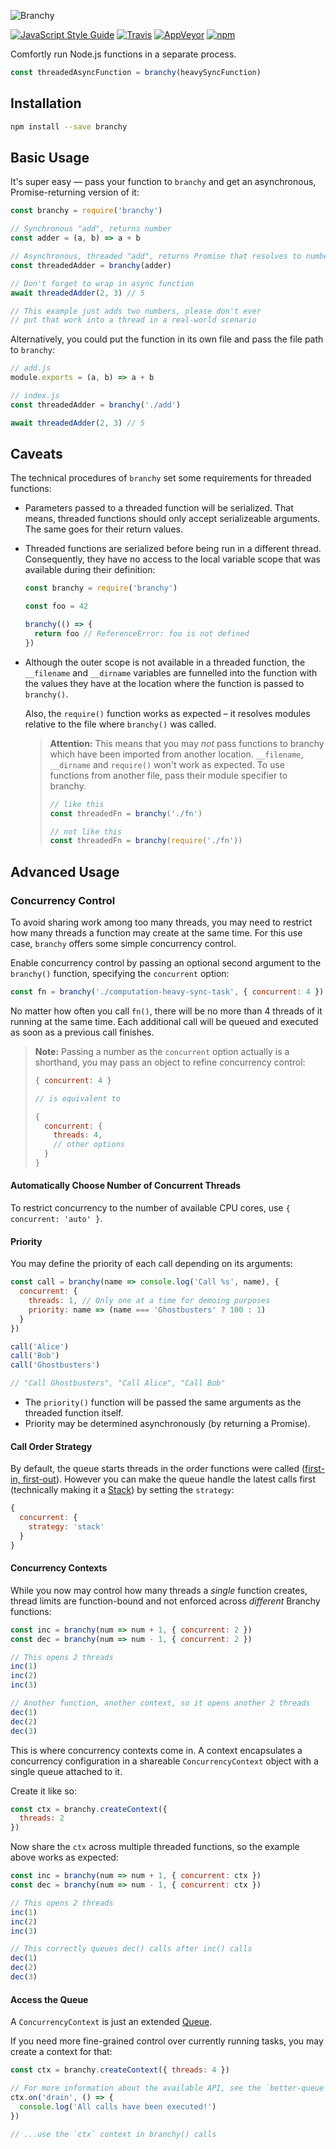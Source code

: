 ![Branchy](https://cdn.rawgit.com/Loilo/branchy/HEAD/branchy.svg)

[![JavaScript Style Guide](https://img.shields.io/badge/code_style-standard-brightgreen.svg)](https://standardjs.com)
[![Travis](https://img.shields.io/travis/Loilo/branchy.svg?label=unix&logo=travis)](https://travis-ci.org/Loilo/branchy)
[![AppVeyor](https://img.shields.io/appveyor/ci/Loilo/branchy.svg?label=windows&logo=appveyor)](https://ci.appveyor.com/project/Loilo/branchy)
[![npm](https://img.shields.io/npm/v/branchy.svg)](https://www.npmjs.com/package/branchy)

Comfortly run Node.js functions in a separate process.

```javascript
const threadedAsyncFunction = branchy(heavySyncFunction)
```

## Installation

```bash
npm install --save branchy
```

## Basic Usage

It's super easy — pass your function to `branchy` and get an asynchronous, Promise-returning version of it:

```javascript
const branchy = require('branchy')

// Synchronous "add", returns number
const adder = (a, b) => a + b

// Asynchronous, threaded "add", returns Promise that resolves to number
const threadedAdder = branchy(adder)

// Don't forget to wrap in async function
await threadedAdder(2, 3) // 5

// This example just adds two numbers, please don't ever
// put that work into a thread in a real-world scenario
```

Alternatively, you could put the function in its own file and pass the file path to `branchy`:

```javascript
// add.js
module.exports = (a, b) => a + b

// index.js
const threadedAdder = branchy('./add')

await threadedAdder(2, 3) // 5
```

## Caveats

The technical procedures of `branchy` set some requirements for threaded functions:

- Parameters passed to a threaded function will be serialized. That means, threaded functions should only accept serializeable arguments. The same goes for their return values.
- Threaded functions are serialized before being run in a different thread. Consequently, they have no access to the local variable scope that was available during their definition:

  ```javascript
  const branchy = require('branchy')

  const foo = 42

  branchy(() => {
    return foo // ReferenceError: foo is not defined
  })
  ```

- Although the outer scope is not available in a threaded function, the `__filename` and `__dirname` variables are funnelled into the function with the values they have at the location where the function is passed to `branchy()`.

  Also, the `require()` function works as expected – it resolves modules relative to the file where `branchy()` was called.

  > **Attention:** This means that you may *not* pass functions to branchy which have been imported from another location. `__filename`, `__dirname` and `require()` won't work as expected.
  > To use functions from another file, pass their module specifier to branchy.
  > ```javascript
  > // like this
  > const threadedFn = branchy('./fn')
  >
  > // not like this
  > const threadedFn = branchy(require('./fn'))
  > ```

## Advanced Usage

### Concurrency Control

To avoid sharing work among too many threads, you may need to restrict how many threads a function may create at the same time. For this use case, `branchy` offers some simple concurrency control.

Enable concurrency control by passing an optional second argument to the `branchy()` function, specifying the `concurrent` option:

```javascript
const fn = branchy('./computation-heavy-sync-task', { concurrent: 4 })
```

No matter how often you call `fn()`, there will be no more than 4 threads of it running at the same time. Each additional call will be queued and executed as soon as a previous call finishes.

> **Note:** Passing a number as the `concurrent` option actually is a shorthand, you may pass an object to refine concurrency control:
>
> ```javascript
> { concurrent: 4 }
>
> // is equivalent to
>
> {
>   concurrent: {
>     threads: 4,
>     // other options
>   }
> }
> ```

#### Automatically Choose Number of Concurrent Threads

To restrict concurrency to the number of available CPU cores, use `{ concurrent: 'auto' }`.

#### Priority

You may define the priority of each call depending on its arguments:

```javascript
const call = branchy(name => console.log('Call %s', name), {
  concurrent: {
    threads: 1, // Only one at a time for demoing purposes
    priority: name => (name === 'Ghostbusters' ? 100 : 1)
  }
})

call('Alice')
call('Bob')
call('Ghostbusters')

// "Call Ghostbusters", "Call Alice", "Call Bob"
```

- The `priority()` function will be passed the same arguments as the threaded function itself.
- Priority may be determined asynchronously (by returning a Promise).

#### Call Order Strategy

By default, the queue starts threads in the order functions were called ([first-in, first-out](<https://en.wikipedia.org/wiki/FIFO_(computing_and_electronics)>)). However you can make the queue handle the latest calls first (technically making it a [Stack](<https://en.wikipedia.org/wiki/Stack_(abstract_data_type)>)) by setting the `strategy`:

```javascript
{
  concurrent: {
    strategy: 'stack'
  }
}
```

#### Concurrency Contexts

While you now may control how many threads a _single_ function creates, thread limits are function-bound and not enforced across _different_ Branchy functions:

```javascript
const inc = branchy(num => num + 1, { concurrent: 2 })
const dec = branchy(num => num - 1, { concurrent: 2 })

// This opens 2 threads
inc(1)
inc(2)
inc(3)

// Another function, another context, so it opens another 2 threads
dec(1)
dec(2)
dec(3)
```

This is where concurrency contexts come in. A context encapsulates a concurrency configuration in a shareable `ConcurrencyContext` object with a single queue attached to it.

Create it like so:

```javascript
const ctx = branchy.createContext({
  threads: 2
})
```

Now share the `ctx` across multiple threaded functions, so the example above works as expected:

```javascript
const inc = branchy(num => num + 1, { concurrent: ctx })
const dec = branchy(num => num - 1, { concurrent: ctx })

// This opens 2 threads
inc(1)
inc(2)
inc(3)

// This correctly queues dec() calls after inc() calls
dec(1)
dec(2)
dec(3)
```

#### Access the Queue

A `ConcurrencyContext` is just an extended [Queue](https://www.npmjs.com/package/better-queue).

If you need more fine-grained control over currently running tasks, you may create a context for that:

```javascript
const ctx = branchy.createContext({ threads: 4 })

// For more information about the available API, see the `better-queue` docs
ctx.on('drain', () => {
  console.log('All calls have been executed!')
})

// ...use the `ctx` context in branchy() calls
```
